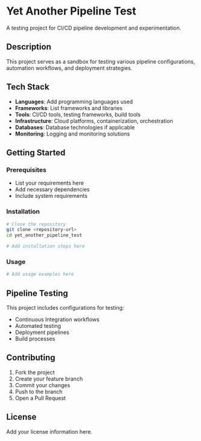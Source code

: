 
# Yet Another Pipeline Test

A testing project for CI/CD pipeline development and experimentation.

## Description

This project serves as a sandbox for testing various pipeline configurations, automation workflows, and deployment strategies.

## Tech Stack

- **Languages**: Add programming languages used
- **Frameworks**: List frameworks and libraries
- **Tools**: CI/CD tools, testing frameworks, build tools
- **Infrastructure**: Cloud platforms, containerization, orchestration
- **Databases**: Database technologies if applicable
- **Monitoring**: Logging and monitoring solutions

## Getting Started

### Prerequisites

- List your requirements here
- Add necessary dependencies
- Include system requirements

### Installation

```bash
# Clone the repository
git clone <repository-url>
cd yet_another_pipeline_test

# Add installation steps here
```

### Usage

```bash
# Add usage examples here
```

## Pipeline Testing

This project includes configurations for testing:
- Continuous Integration workflows
- Automated testing
- Deployment pipelines
- Build processes

## Contributing

1. Fork the project
2. Create your feature branch
3. Commit your changes
4. Push to the branch
5. Open a Pull Request

## License

Add your license information here.

